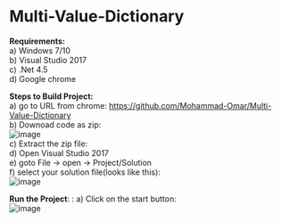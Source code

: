 # Multi-Value-Dictionary
**Requirements:**  
  a) Windows 7/10  
  b) Visual Studio 2017  
  c) .Net 4.5  
  d) Google chrome  
  

**Steps to Build Project:**  
  a) go to URL from chrome: https://github.com/Mohammad-Omar/Multi-Value-Dictionary  
  b) Downoad code as zip:  
  ![image](https://user-images.githubusercontent.com/11328192/111386775-beca6780-867a-11eb-92af-a69aaba7149a.png)  
  c) Extract the zip file:  
  d) Open Visual Studio 2017  
  e) goto File -> open -> Project/Solution  
  f) select your solution file(looks like this):  
  ![image](https://user-images.githubusercontent.com/11328192/111387078-2bddfd00-867b-11eb-85b8-149730fd0db5.png)


  **Run the Project**:  :
  a) Click on the start button:  
  ![image](https://user-images.githubusercontent.com/11328192/111387377-9ee77380-867b-11eb-9222-6396b761d6a0.png)



  
